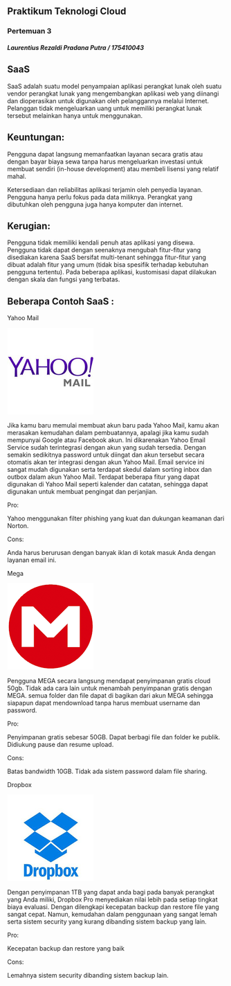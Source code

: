 ## Praktikum Teknologi Cloud

### Pertemuan 3

##### Laurentius Rezaldi Pradana Putra / 175410043 

## SaaS
SaaS adalah suatu model penyampaian aplikasi perangkat lunak oleh suatu vendor perangkat lunak yang mengembangkan aplikasi web yang diinangi dan dioperasikan untuk digunakan oleh pelanggannya melalui Internet. Pelanggan tidak mengeluarkan uang untuk memiliki perangkat lunak tersebut melainkan hanya untuk menggunakan.

## Keuntungan:

Pengguna dapat langsung memanfaatkan layanan secara gratis atau dengan bayar biaya sewa tanpa harus mengeluarkan investasi untuk membuat sendiri (in-house development) atau membeli lisensi yang relatif mahal.

Ketersediaan dan reliabilitas aplikasi terjamin oleh penyedia layanan. Pengguna hanya perlu fokus pada data miliknya. Perangkat yang dibutuhkan oleh pengguna juga hanya komputer dan internet.

## Kerugian:

Pengguna tidak memiliki kendali penuh atas aplikasi yang disewa. Pengguna tidak dapat dengan seenaknya mengubah fitur-fitur yang disediakan karena SaaS bersifat multi-tenant sehingga fitur-fitur yang dibuat adalah fitur yang umum (tidak bisa spesifik terhadap kebutuhan pengguna tertentu). Pada beberapa aplikasi, kustomisasi dapat dilakukan dengan skala dan fungsi yang terbatas.

## Beberapa Contoh SaaS :
Yahoo Mail

![alt text](yahoo.JPG)

Jika kamu baru memulai membuat akun baru pada Yahoo Mail, kamu akan merasakan kemudahan dalam pembuatannya, apalagi jika kamu sudah mempunyai Google atau Facebook akun. Ini dikarenakan Yahoo Email Service sudah terintegrasi dengan akun yang sudah tersedia. Dengan semakin sedikitnya password untuk diingat dan akun tersebut secara otomatis akan ter integrasi dengan akun Yahoo Mail. 
Email service ini sangat mudah digunakan serta terdapat skedul dalam sorting inbox dan outbox dalam akun Yahoo Mail. Terdapat beberapa fitur yang dapat digunakan di Yahoo Mail seperti kalender dan catatan, sehingga dapat digunakan untuk membuat pengingat dan perjanjian.

Pro:

Yahoo menggunakan filter phishing yang kuat dan dukungan keamanan dari Norton.

Cons:

Anda harus berurusan dengan banyak iklan di kotak masuk Anda dengan layanan email ini.


Mega

![alt text](mega.PNG)

Pengguna MEGA secara langsung mendapat penyimpanan gratis cloud 50gb. Tidak ada cara lain untuk menambah penyimpanan gratis dengan MEGA. semua folder dan file dapat di bagikan dari akun MEGA sehingga siapapun dapat mendownload tanpa harus membuat username dan password.

Pro:

Penyimpanan gratis sebesar 50GB.
Dapat berbagi file dan folder ke publik.
Didiukung pause dan resume upload.

Cons:

Batas bandwidth 10GB.
Tidak ada sistem password dalam file sharing.


Dropbox

![alt text](drop.JPG)

Dengan penyimpanan 1TB yang dapat anda bagi pada banyak perangkat yang Anda miliki, Dropbox Pro menyediakan nilai lebih pada setiap tingkat biaya evaluasi. Dengan dilengkapi kecepatan backup dan restore file yang sangat cepat. Namun, kemudahan dalam penggunaan yang sangat lemah serta sistem security yang kurang dibanding sistem backup yang lain.

Pro:

Kecepatan backup dan restore yang baik

Cons:

Lemahnya sistem security dibanding sistem backup lain.